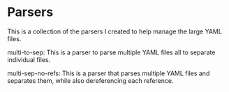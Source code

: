 # Parsers

This is a collection of the parsers I created to help manage the large YAML files.

multi-to-sep: This is a parser to parse multiple YAML files all to separate individual files.

multi-sep-no-refs: This is a parser that parses multiple YAML files and separates them, while also dereferencing each reference.

